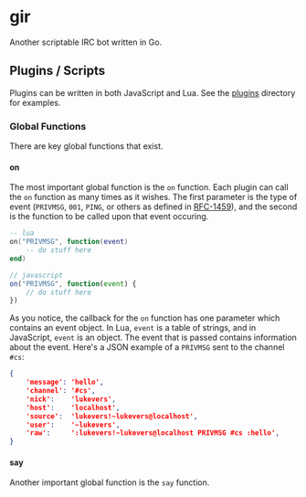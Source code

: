 # gir

Another scriptable IRC bot written in Go.

## Plugins / Scripts

Plugins can be written in both JavaScript and Lua. See the [plugins](/plugins) directory for examples.

### Global Functions

There are key global functions that exist.

#### on

The most important global function is the `on` function. Each plugin can call the `on` function as many times as it wishes. The first parameter is the type of event (`PRIVMSG`, `001`, `PING`, or others as defined in [RFC-1459](http://tools.ietf.org/html/rfc1459)), and the second is the function to be called upon that event occuring.

```lua
-- lua
on("PRIVMSG", function(event)
    -- do stuff here
end)
```

```javascript
// javascript
on("PRIVMSG", function(event) {
    // do stuff here
})
```

As you notice, the callback for the `on` function has one parameter which contains an event object. In Lua, `event` is a table of strings, and in JavaScript, `event` is an object. The event that is passed contains information about the event. Here's a JSON example of a `PRIVMSG` sent to the channel `#cs`:

```json
{
    'message': 'hello',
    'channel': '#cs',
    'nick':    'lukevers',
    'host':    'localhost',
    'source':  'lukevers!~lukevers@localhost',
    'user':    '~lukevers',
    'raw':     ':lukevers!~lukevers@localhost PRIVMSG #cs :hello',
}
```

#### say

Another important global function is the `say` function.
